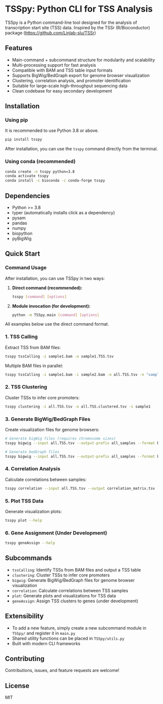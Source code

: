 # TSSpy: Python CLI for TSS Analysis

TSSpy is a Python command-line tool designed for the analysis of transcription start site (TSS) data. Inspired by the TSSr (R/Bioconductor) package (https://github.com/Linlab-slu/TSSr)

## Features
- Main-command + subcommand structure for modularity and scalability
- Multi-processing support for fast analysis
- Compatible with BAM and TSS table input formats
- Supports BigWig/BedGraph export for genome browser visualization
- Clustering, correlation analysis, and promoter identification
- Suitable for large-scale high-throughput sequencing data
- Clean codebase for easy secondary development

## Installation

### Using pip
It is recommended to use Python 3.8 or above.

```bash
pip install tsspy
```

After installation, you can use the `tsspy` command directly from the terminal.

### Using conda (recommended)

```bash
conda create -n tsspy python=3.8
conda activate tsspy
conda install -c bioconda -c conda-forge tsspy
```

## Dependencies
- Python >= 3.8
- typer (automatically installs click as a dependency)
- pysam
- pandas
- numpy
- biopython
- pyBigWig

## Quick Start

### Command Usage

After installation, you can use TSSpy in two ways:

1. **Direct command (recommended):**
   ```bash
   tsspy [command] [options]
   ```

2. **Module invocation (for development):**
   ```bash
   python -m TSSpy.main [command] [options]
   ```

All examples below use the direct command format.

### 1. TSS Calling
Extract TSS from BAM files:
```bash
tsspy tssCalling -i sample1.bam -o sample1.TSS.tsv
```
Multiple BAM files in parallel:
```bash
tsspy tssCalling -i sample1.bam -i sample2.bam -o all.TSS.tsv -n "sample1 sample2"
```

### 2. TSS Clustering
Cluster TSSs to infer core promoters:
```bash
tsspy clustering -i all.TSS.tsv -o all.TSS.clustered.tsv -s sample1
```

### 3. Generate BigWig/BedGraph Files
Create visualization files for genome browsers:
```bash
# Generate bigWig files (requires chromosome sizes)
tsspy bigwig --input all.TSS.tsv --output-prefix all_samples --format bigwig --reference genome.fa --process

# Generate bedGraph files
tsspy bigwig --input all.TSS.tsv --output-prefix all_samples --format bedgraph
```

### 4. Correlation Analysis
Calculate correlations between samples:
```bash
tsspy correlation --input all.TSS.tsv --output correlation_matrix.tsv
```

### 5. Plot TSS Data
Generate visualization plots:
```bash
tsspy plot --help
```

### 6. Gene Assignment (Under Development)
```bash
tsspy geneAssign --help
```

## Subcommands
- `tssCalling`: Identify TSSs from BAM files and output a TSS table
- `clustering`: Cluster TSSs to infer core promoters
- `bigwig`: Generate BigWig/BedGraph files for genome browser visualization
- `correlation`: Calculate correlations between TSS samples
- `plot`: Generate plots and visualizations for TSS data
- `geneAssign`: Assign TSS clusters to genes (under development)

## Extensibility
- To add a new feature, simply create a new subcommand module in `TSSpy/` and register it in `main.py`
- Shared utility functions can be placed in `TSSpy/utils.py`
- Built with modern CLI frameworks

## Contributing
Contributions, issues, and feature requests are welcome!

## License
MIT 